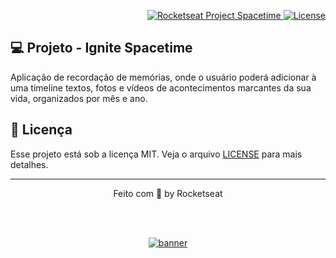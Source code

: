 <p align="right">
  <a href="https://www.rocketseat.com.br" target="_blank">
    <img src="https://img.shields.io/static/v1?label=Rocketseat&message=NLW-12&color=313238&labelColor=8257e5" alt="Rocketseat Project Spacetime" />
  </a>
  <a href="LICENSE">
    <img  src="https://img.shields.io/static/v1?label=License&message=MIT&color=2b701b&labelColor=2e50af" alt="License">
  </a>
</p>

## 💻 Projeto - Ignite Spacetime

Aplicação de recordação de memórias, onde o usuário poderá adicionar à uma timeline textos, fotos e vídeos de acontecimentos marcantes da sua vida, organizados por mês e ano.

## 📝 Licença

Esse projeto está sob a licença MIT. Veja o arquivo [LICENSE](LICENSE) para mais detalhes.

---

<p align="center">
  Feito com 💜 by Rocketseat
</p>

<!--START_SECTION:footer-->

<br />
<br />

<p align="center">
  <a href="https://discord.gg/rocketseat" target="_blank">
    <img align="center" src="https://storage.googleapis.com/golden-wind/comunidade/rodape.svg" alt="banner"/>
  </a>
</p>

<!--END_SECTION:footer-->
